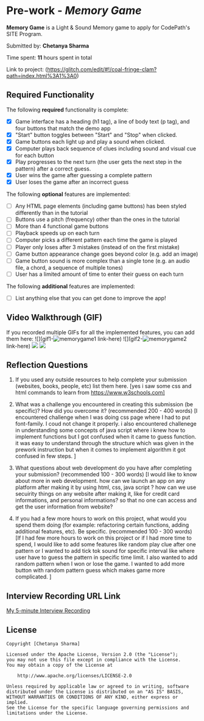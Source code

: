 # Pre-work - *Memory Game*

**Memory Game** is a Light & Sound Memory game to apply for CodePath's SITE Program. 

Submitted by: **Chetanya Sharma**

Time spent: **11** hours spent in total

Link to project: (https://glitch.com/edit/#!/coal-fringe-clam?path=index.html%3A1%3A0)

## Required Functionality

The following **required** functionality is complete:

* [x] Game interface has a heading (h1 tag), a line of body text (p tag), and four buttons that match the demo app
* [x] "Start" button toggles between "Start" and "Stop" when clicked. 
* [x] Game buttons each light up and play a sound when clicked. 
* [x] Computer plays back sequence of clues including sound and visual cue for each button
* [x] Play progresses to the next turn (the user gets the next step in the pattern) after a correct guess. 
* [x] User wins the game after guessing a complete pattern
* [x] User loses the game after an incorrect guess

The following **optional** features are implemented:

* [ ] Any HTML page elements (including game buttons) has been styled differently than in the tutorial
* [ ] Buttons use a pitch (frequency) other than the ones in the tutorial
* [ ] More than 4 functional game buttons
* [ ] Playback speeds up on each turn
* [ ] Computer picks a different pattern each time the game is played
* [ ] Player only loses after 3 mistakes (instead of on the first mistake)
* [ ] Game button appearance change goes beyond color (e.g. add an image)
* [ ] Game button sound is more complex than a single tone (e.g. an audio file, a chord, a sequence of multiple tones)
* [ ] User has a limited amount of time to enter their guess on each turn

The following **additional** features are implemented:

- [ ] List anything else that you can get done to improve the app!

## Video Walkthrough (GIF)

If you recorded multiple GIFs for all the implemented features, you can add them here:
![](gif1-![memorygame1](https://user-images.githubusercontent.com/58649587/160906519-ce19fe35-ac83-4f42-a579-4370f5eecb29.gif)
link-here)
![](gif2-![memorygame2](https://user-images.githubusercontent.com/58649587/160906543-344ff43b-7e5d-4055-b4ef-0933269711b2.gif)
link-here)
![](gif3-link-here)
![](gif4-link-here)

## Reflection Questions
1. If you used any outside resources to help complete your submission (websites, books, people, etc) list them here. 
[yes i saw some css and html commands to learn from https://www.w3schools.com]

2. What was a challenge you encountered in creating this submission (be specific)? How did you overcome it? (recommended 200 - 400 words) 
[I encountered challenge when I was doing css page where I had to  put font-family. I coud not change it properly. i also encountered challenege in understanding some concepts of java script where i knew how to implement functions but I got confused when it came to guess function. it was easy to understand through the structure which was given in the prework instruction but when it comes to implement algorithm it got confused in few steps. ]

3. What questions about web development do you have after completing your submission? (recommended 100 - 300 words) 
[I would like to know about more in web development. how can we launch an app on any platform  after making it by using html, css, java script ? how can we use secuirity things on any website after making it, like for credit card informations, and personal informations? so that no one can access and get the user information from website?

4. If you had a few more hours to work on this project, what would you spend them doing (for example: refactoring certain functions, adding additional features, etc). Be specific. (recommended 100 - 300 words) 
[If I had few more hours to work on this project or if I had more time to spend, I would like to add some features like random play clue after one  pattern or I wanted to add tick tok sound for specific interval like where user have to guess the pattern in specific time limit. I also wanted to add random pattern when I won or lose the game. I wanted to add more button with random pattern guess which makes game more complicated.  ]



## Interview Recording URL Link

[My 5-minute Interview Recording]("C:\Users\cheta\Desktop\video1473520657.mp4")


## License

    Copyright [Chetanya Sharma]

    Licensed under the Apache License, Version 2.0 (the "License");
    you may not use this file except in compliance with the License.
    You may obtain a copy of the License at

        http://www.apache.org/licenses/LICENSE-2.0

    Unless required by applicable law or agreed to in writing, software
    distributed under the License is distributed on an "AS IS" BASIS,
    WITHOUT WARRANTIES OR CONDITIONS OF ANY KIND, either express or implied.
    See the License for the specific language governing permissions and
    limitations under the License.

